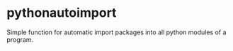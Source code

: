 pythonautoimport
================

Simple function for automatic import packages into all python modules of a program.